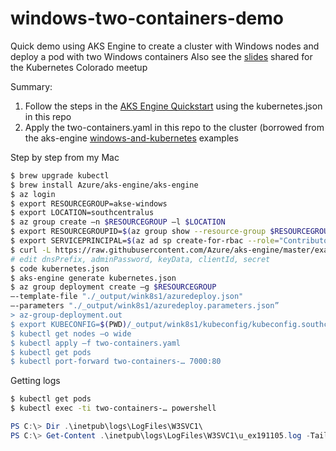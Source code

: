 # windows-two-containers-demo
Quick demo using AKS Engine to create a cluster with Windows nodes and deploy a pod with two Windows containers
Also see the [slides](https://www.slideshare.net/CraigPeters6/windows-containers-on-kubernetes) shared for the Kubernetes Colorado meetup

Summary:
1. Follow the steps in the [AKS Engine Quickstart](https://github.com/Azure/aks-engine/blob/master/docs/tutorials/quickstart.md) using the kubernetes.json in this repo
2. Apply the two-containers.yaml in this repo to the cluster (borrowed from the aks-engine [windows-and-kubernetes](https://github.com/Azure/aks-engine/blob/master/docs/topics/windows-and-kubernetes.md#multiple-containers-in-a-pod) examples

Step by step from my Mac
```bash
$ brew upgrade kubectl
$ brew install Azure/aks-engine/aks-engine
$ az login
$ export RESOURCEGROUP=akse-windows
$ export LOCATION=southcentralus
$ az group create –n $RESOURCEGROUP –l $LOCATION
$ export RESOURCEGROUPID=$(az group show --resource-group $RESOURCEGROUP --query id --output tsv)
$ export SERVICEPRINCIPAL=$(az ad sp create-for-rbac --role="Contributor" --scopes=$RESOURCEGROUPID --output json)
$ curl -L https://raw.githubusercontent.com/Azure/aks-engine/master/examples/windows/kubernetes.json -o kubernetes.json
# edit dnsPrefix, adminPassword, keyData, clientId, secret 
$ code kubernetes.json
$ aks-engine generate kubernetes.json
$ az group deployment create –g $RESOURCEGROUP 
–-template-file "./_output/wink8s1/azuredeploy.json" 
–-parameters "./_output/wink8s1/azuredeploy.parameters.json” 
> az-group-deployment.out
$ export KUBECONFIG=$(PWD)/_output/wink8s1/kubeconfig/kubeconfig.southcentralus.json
$ kubectl get nodes –o wide
$ kubectl apply –f two-containers.yaml
$ kubectl get pods
$ kubectl port-forward two-containers-… 7000:80
```

Getting logs
```bash
$ kubectl get pods
$ kubectl exec -ti two-containers-… powershell
```
```Powershell
PS C:\> Dir .\inetpub\logs\LogFiles\W3SVC1\
PS C:\> Get-Content .\inetpub\logs\LogFiles\W3SVC1\u_ex191105.log -Tail 2 #replace log file name
```

